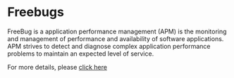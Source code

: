 # Freebugs
FreeBug is a  application performance management (APM) is the monitoring and management of performance and availability of software applications. APM strives to detect and diagnose complex application performance problems to maintain an expected level of service. 

For more details, please <a href="https://sr-firecloud.gitbook.io/freebugs/" target="_blank" >click here</a>

